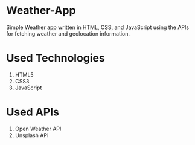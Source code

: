 # Weather-App

Simple Weather app written in HTML, CSS, and JavaScript using the APIs for fetching weather and geolocation information.

# Used Technologies

1. HTML5
2. CSS3
3. JavaScript

# Used APIs

1. Open Weather API
2. Unsplash API
